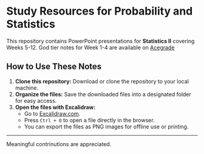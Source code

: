 # Study Resources for Probability and Statistics

This repository contains PowerPoint presentations for **Statistics II** covering Weeks 5-12. God tier notes for Week 1-4 are available on [Acegrade](https://acegrade.in/notes)

## How to Use These Notes

1. **Clone this repository:** Download or clone the repository to your local machine.
2. **Organize the files:** Save the downloaded files into a designated folder for easy access.
3. **Open the files with Excalidraw:**
   - Go to [Excalidraw.com](https://excalidraw.com/).
   - Press `Ctrl + O` to open a file directly in the browser.
   - You can export the files as PNG images for offline use or printing.


---

Meaningful contrinutions are appreciated. 
